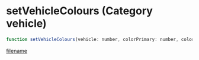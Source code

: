# setVehicleColours (Category vehicle)

```js
function setVehicleColours(vehicle: number, colorPrimary: number, colorSecondary: number): void
```

[filename](setVehicleColours_m.md ':include')
